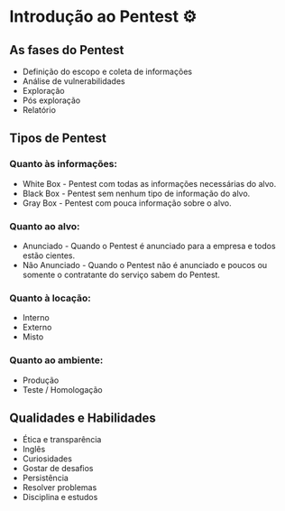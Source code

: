 # Introdução ao Pentest ⚙️

## As fases do Pentest
- Definição do escopo e coleta de informações
- Análise de vulnerabilidades
- Exploração
- Pós exploração
- Relatório

## Tipos de Pentest
### Quanto às informações:
- White Box - Pentest com todas as informações necessárias do alvo.
- Black Box - Pentest sem nenhum tipo de informação do alvo.
- Gray Box - Pentest com pouca informação sobre o alvo.

### Quanto ao alvo:
- Anunciado - Quando o Pentest é anunciado para a empresa e todos estão cientes.
- Não Anunciado - Quando o Pentest não é anunciado e poucos ou somente o contratante do serviço sabem do Pentest.

### Quanto à locação:
- Interno
- Externo
- Misto

### Quanto ao ambiente:
- Produção
- Teste / Homologação

## Qualidades e Habilidades
- Ética e transparência
- Inglês
- Curiosidades
- Gostar de desafios
- Persistência
- Resolver problemas
- Disciplina e estudos
